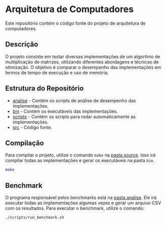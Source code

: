 # Arquitetura de Computadores
Este repositório contém o código fonte do projeto de arquitetura de computadores.

## Descrição 
O projeto consiste em testar diversas implementações de um algoritmo de multiplicação de matrizes, utilizando diferentes abordagens e técnicas de otimização. O objetivo é comparar o desempenho das implementações em termos de tempo de execução e uso de memória.

## Estrutura do Repositório
- [analise](analise) - Contém os scripts de análise de desempenho das implementações.
- [bin](bin) - Contém os executáveis das implementações.
- [scripts](scripts) - Contém os scripts para rodar automaticamente as implementações.
- [src](src) - Código fonte.

## Compilação
Para compilar o projeto, utilize o comando `make` na [pasta source](src). Isso irá compilar todas as implementações e gerar os executáveis na pasta `bin`.

```bash
make
```

## Benchmark
O programa responsável pelos benchmarks está na [pasta analise](analise). Ele irá executar todas as implementações algumas vezes e gerar um arquivo CSV com os resultados. Para executar o benchmark, utilize o comando:

```bash
./scripts/run_benchmark.sh
```
